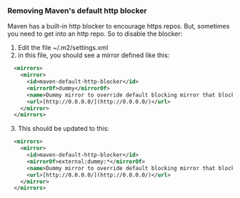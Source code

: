 ### Removing Maven's default http blocker
Maven has a built-in http blocker to encourage https repos. But, sometimes you need to get into an http repo. So to disable the blocker:
1. Edit the file ~/.m2/settings.xml
2. in this file, you should see a mirror defined like this:
```xml
  <mirrors>
    <mirror>
      <id>maven-default-http-blocker</id>
      <mirrorOf>dummy</mirrorOf>
      <name>Dummy mirror to override default blocking mirror that blocks http</name>
      <url>[http://0.0.0.0/](http://0.0.0.0/)</url>
    </mirror>
  </mirrors>
```
3. This should be updated to this:
```xml
  <mirrors>
    <mirror>
      <id>maven-default-http-blocker</id>
      <mirrorOf>external:dummy:*</mirrorOf>
      <name>Dummy mirror to override default blocking mirror that blocks http</name>
      <url>[http://0.0.0.0/](http://0.0.0.0/)</url>
    </mirror>
  </mirrors>
```